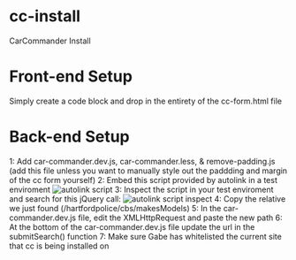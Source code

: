 # cc-install
CarCommander Install

# Front-end Setup
Simply create a code block and drop in the entirety of the cc-form.html file

# Back-end Setup
1: Add car-commander.dev.js, car-commander.less, & remove-padding.js (add this file unless you want to manually style out the paddding and margin of the cc form yourself)
2: Embed this script provided by autolink in a test enviroment
![autolink script](https://github.com/omnicommander-org/cc-install/img/autolink-script.png)
3: Inspect the script in your test enviroment and search for this jQuery call:
![autolink script inspect](https://github.com/omnicommander-org/cc-install/img/autolink-script-inspect.png)
4: Copy the relative we just found (/hartfordpolice/cbs/makesModels)
5: In the car-commander.dev.js file, edit the XMLHttpRequest and paste the new path
6: At the bottom of the car-commander.dev.js file update the url in the submitSearch() function
7: Make sure Gabe has whitelisted the current site that cc is being installed on

